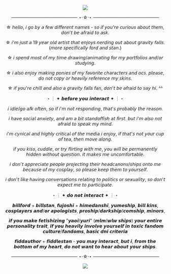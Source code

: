   <p align="center"><img src="https://github.com/user-attachments/assets/3de72bfc-15a3-49e3-a62a-3a3aac38456d"

  <p align="center">
    
  <p align="center"> ───────────────────── ⋆⋅☆⋅⋆ ─────────────────────
  <p align="center"> ☆ 𝘩𝘦𝘭𝘭𝘰, 𝘪 𝘨𝘰 𝘣𝘺 𝘢 𝘧𝘦𝘸 𝘥𝘪𝘧𝘧𝘦𝘳𝘦𝘯𝘵 𝘯𝘢𝘮𝘦𝘴 - 𝘴𝘰 𝘪𝘧 𝘺𝘰𝘶'𝘳𝘦 𝘤𝘶𝘳𝘪𝘰𝘶𝘴 𝘢𝘣𝘰𝘶𝘵 𝘵𝘩𝘦𝘮, 𝘥𝘰𝘯'𝘵 𝘣𝘦 𝘢𝘧𝘳𝘢𝘪𝘥 𝘵𝘰 𝘢𝘴𝘬.
  <p align="center"> ☆ 𝘪'𝘮 𝘫𝘶𝘴𝘵 𝘢 19 𝘺𝘦𝘢𝘳 𝘰𝘭𝘥 𝘢𝘳𝘵𝘪𝘴𝘵 𝘵𝘩𝘢𝘵 𝘦𝘯𝘫𝘰𝘺𝘴 𝘯𝘦𝘳𝘥𝘪𝘯𝘨 𝘰𝘶𝘵 𝘢𝘣𝘰𝘶𝘵 𝘨𝘳𝘢𝘷𝘪𝘵𝘺 𝘧𝘢𝘭𝘭𝘴. (𝘮𝘰𝘳𝘦 𝘴𝘱𝘦𝘤𝘪𝘧𝘪𝘤𝘢𝘭𝘭𝘺 𝘧𝘰𝘳𝘥 𝘢𝘯𝘥 𝘴𝘵𝘢𝘯.)
  <p align="center"> ☆ 𝘪 𝘴𝘱𝘦𝘯𝘥 𝘮𝘰𝘴𝘵 𝘰𝘧 𝘮𝘺 𝘵𝘪𝘮𝘦 𝘥𝘳𝘢𝘸𝘪𝘯𝘨/𝘢𝘯𝘪𝘮𝘢𝘵𝘪𝘯𝘨 𝘧𝘰𝘳 𝘮𝘺 𝘱𝘰𝘳𝘵𝘧𝘰𝘭𝘪𝘰𝘴 𝘢𝘯𝘥/𝘰𝘳 𝘴𝘵𝘶𝘥𝘺𝘪𝘯𝘨.
  <p align="center"> ☆ 𝘪 𝘢𝘭𝘴𝘰 𝘦𝘯𝘫𝘰𝘺 𝘮𝘢𝘬𝘪𝘯𝘨 𝘱𝘰𝘯𝘪𝘦𝘴 𝘰𝘧 𝘮𝘺 𝘧𝘢𝘷𝘰𝘳𝘪𝘵𝘦 𝘤𝘩𝘢𝘳𝘢𝘤𝘵𝘦𝘳𝘴 𝘢𝘯𝘥 𝘰𝘤𝘴. 𝘱𝘭𝘦𝘢𝘴𝘦, 𝘥𝘰 𝘯𝘰𝘵 𝘤𝘰𝘱𝘺 𝘰𝘳 𝘩𝘦𝘢𝘷𝘪𝘭𝘺 𝘳𝘦𝘧𝘦𝘳𝘦𝘯𝘤𝘦 𝘮𝘺 𝘴𝘬𝘪𝘯𝘴.
  <p align="center"> ☆ 𝘪𝘧 𝘺𝘰𝘶'𝘳𝘦 𝘤𝘩𝘪𝘭𝘭 𝘢𝘯𝘥 𝘢𝘭𝘴𝘰 𝘢 𝘨𝘳𝘢𝘷𝘪𝘵𝘺 𝘧𝘢𝘭𝘭𝘴 𝘧𝘢𝘯, 𝘥𝘰𝘯'𝘵 𝘣𝘦 𝘢𝘧𝘳𝘢𝘪𝘥 𝘵𝘰 𝘴𝘢𝘺 𝘩𝘪. ^^
  <p align="center"> ・┆ ✦ 𝙗𝙚𝙛𝙤𝙧𝙚 𝙮𝙤𝙪 𝙞𝙣𝙩𝙚𝙧𝙖𝙘𝙩 ✦ ┆・
  <p align="center"> 𝘪 𝘪𝘥𝘭𝘦/𝘨𝘰 𝘢𝘧𝘬 𝘰𝘧𝘵𝘦𝘯, 𝘴𝘰 𝘪𝘧 𝘪'𝘮 𝘯𝘰𝘵 𝘳𝘦𝘴𝘱𝘰𝘯𝘥𝘪𝘯𝘨, 𝘵𝘩𝘢𝘵'𝘴 𝘱𝘳𝘰𝘣𝘢𝘣𝘭𝘺 𝘵𝘩𝘦 𝘳𝘦𝘢𝘴𝘰𝘯.
  <p align="center"> 𝘪 𝘩𝘢𝘷𝘦 𝘴𝘰𝘤𝘪𝘢𝘭 𝘢𝘯𝘹𝘪𝘦𝘵𝘺, 𝘢𝘯𝘥 𝘢𝘮 𝘢 𝘣𝘪𝘵 𝘴𝘵𝘢𝘯𝘥𝘰𝘧𝘧𝘪𝘴𝘩 𝘢𝘵 𝘧𝘪𝘳𝘴𝘵. 𝘣𝘶𝘵 𝘪'𝘮 𝘢𝘭𝘴𝘰 𝘯𝘰𝘵 𝘢𝘧𝘳𝘢𝘪𝘥 𝘵𝘰 𝘴𝘱𝘦𝘢𝘬 𝘮𝘺 𝘮𝘪𝘯𝘥.
  <p align="center"> 𝘪'𝘮 𝘤𝘺𝘯𝘪𝘤𝘢𝘭 𝘢𝘯𝘥 𝘩𝘪𝘨𝘩𝘭𝘺 𝘤𝘳𝘪𝘵𝘪𝘤𝘢𝘭 𝘰𝘧 𝘵𝘩𝘦 𝘮𝘦𝘥𝘪𝘢 𝘪 𝘦𝘯𝘫𝘰𝘺, 𝘪𝘧 𝘵𝘩𝘢𝘵'𝘴 𝘯𝘰𝘵 𝘺𝘰𝘶𝘳 𝘤𝘶𝘱 𝘰𝘧 𝘵𝘦𝘢, 𝘵𝘩𝘦𝘯 𝘮𝘰𝘷𝘦 𝘢𝘭𝘰𝘯𝘨.
  <p align="center"> 𝘪𝘧 𝘺𝘰𝘶 𝘬𝘪𝘴𝘴, 𝘤𝘶𝘥𝘥𝘭𝘦, 𝘰𝘳 𝘵𝘳𝘺 𝘧𝘭𝘪𝘳𝘵𝘪𝘯𝘨 𝘸𝘪𝘵𝘩 𝘮𝘦, 𝘺𝘰𝘶 𝘸𝘪𝘭𝘭 𝘣𝘦 𝘱𝘦𝘳𝘮𝘢𝘯𝘦𝘯𝘵𝘭𝘺 𝘩𝘪𝘥𝘥𝘦𝘯 𝘸𝘪𝘵𝘩𝘰𝘶𝘵 𝘲𝘶𝘦𝘴𝘵𝘪𝘰𝘯. 𝘪𝘵 𝘮𝘢𝘬𝘦𝘴 𝘮𝘦 𝘶𝘯𝘤𝘰𝘮𝘧𝘰𝘳𝘵𝘢𝘣𝘭𝘦.
  <p align="center"> 𝘪 𝘥𝘰𝘯'𝘵 𝘢𝘱𝘱𝘳𝘦𝘤𝘪𝘢𝘵𝘦 𝘱𝘦𝘰𝘱𝘭𝘦 𝘱𝘳𝘰𝘫𝘦𝘤𝘵𝘪𝘯𝘨 𝘵𝘩𝘦𝘪𝘳 𝘩𝘦𝘢𝘥𝘤𝘢𝘯𝘰𝘯𝘴/𝘴𝘩𝘪𝘱𝘴 𝘰𝘯𝘵𝘰 𝘮𝘦 𝘣𝘦𝘤𝘢𝘶𝘴𝘦 𝘰𝘧 𝘮𝘺 𝘤𝘰𝘴𝘱𝘭𝘢𝘺, 𝘴𝘰 𝘱𝘭𝘦𝘢𝘴𝘦 𝘬𝘦𝘦𝘱 𝘵𝘩𝘦𝘮 𝘵𝘰 𝘺𝘰𝘶𝘳𝘴𝘦𝘭𝘧.
  <p align="center"> 𝘪 𝘥𝘰𝘯'𝘵 𝘭𝘪𝘬𝘦 𝘩𝘢𝘷𝘪𝘯𝘨 𝘤𝘰𝘯𝘷𝘦𝘳𝘴𝘢𝘵𝘪𝘰𝘯𝘴 𝘳𝘦𝘭𝘢𝘵𝘪𝘯𝘨 𝘵𝘰 𝘱𝘰𝘭𝘪𝘵𝘪𝘤𝘴 𝘰𝘳 𝘴𝘦𝘹𝘶𝘢𝘭𝘪𝘵𝘺, 𝘴𝘰 𝘥𝘰𝘯'𝘵 𝘦𝘹𝘱𝘦𝘤𝘵 𝘮𝘦 𝘵𝘰 𝘱𝘢𝘳𝘵𝘪𝘤𝘪𝘱𝘢𝘵𝘦.
  <p align="center"> ・┆ ✦ 𝙙𝙤 𝙣𝙤𝙩 𝙞𝙣𝙩𝙚𝙧𝙖𝙘𝙩 ✦ ┆・
  <p align="center"> 𝙗𝙞𝙡𝙡𝙛𝙤𝙧𝙙 + 𝙗𝙞𝙡𝙡𝙨𝙩𝙖𝙣, 𝙛𝙪𝙟𝙤𝙨𝙝𝙞 + 𝙝𝙞𝙢𝙚𝙙𝙖𝙣𝙨𝙝𝙞, 𝙮𝙪𝙢𝙚𝙨𝙝𝙞𝙥, 𝙗𝙞𝙡𝙡 𝙠𝙞𝙣𝙨, 𝙘𝙤𝙨𝙥𝙡𝙖𝙮𝙚𝙧𝙨 𝙖𝙣𝙙/𝙤𝙧 𝙖𝙥𝙤𝙡𝙤𝙜𝙞𝙨𝙩𝙨, 𝙥𝙧𝙤𝙨𝙝𝙞𝙥/𝙙𝙖𝙧𝙠𝙨𝙝𝙞𝙥/𝙘𝙤𝙢𝙨𝙝𝙞𝙥, 𝙢𝙞𝙣𝙤𝙧𝙨,
  <p align="center"> 𝙞𝙛 𝙮𝙤𝙪 𝙢𝙖𝙠𝙚 𝙛𝙚𝙩𝙞𝙨𝙝𝙞𝙯𝙞𝙣𝙜 "𝙮𝙖𝙤𝙞/𝙮𝙪𝙧𝙞" (𝙢𝙡𝙢/𝙬𝙡𝙬 𝙨𝙝𝙞𝙥𝙨) 𝙮𝙤𝙪𝙧 𝙚𝙣𝙩𝙞𝙧𝙚 𝙥𝙚𝙧𝙨𝙤𝙣𝙖𝙡𝙞𝙩𝙮 𝙩𝙧𝙖𝙞𝙩, 𝙞𝙛 𝙮𝙤𝙪 𝙝𝙚𝙖𝙫𝙞𝙡𝙮 𝙞𝙣𝙫𝙤𝙡𝙫𝙚 𝙮𝙤𝙪𝙧𝙨𝙚𝙡𝙛 𝙞𝙣 𝙩𝙤𝙭𝙞𝙘 𝙛𝙖𝙣𝙙𝙤𝙢 𝙘𝙪𝙡𝙩𝙪𝙧𝙚/𝙛𝙖𝙣𝙙𝙤𝙢𝙨, 𝙗𝙖𝙨𝙞𝙘 𝙙𝙣𝙞 𝙘𝙧𝙞𝙩𝙚𝙧𝙞𝙖
  <p align="center"> 𝙛𝙞𝙙𝙙𝙖𝙪𝙩𝙝𝙤𝙧 + 𝙛𝙞𝙙𝙙𝙡𝙚𝙨𝙩𝙖𝙣 - 𝙮𝙤𝙪 𝙢𝙖𝙮 𝙞𝙣𝙩𝙚𝙧𝙖𝙘𝙩, 𝙗𝙪𝙩 𝙞, 𝙛𝙧𝙤𝙢 𝙩𝙝𝙚 𝙗𝙤𝙩𝙩𝙤𝙢 𝙤𝙛 𝙢𝙮 𝙝𝙚𝙖𝙧𝙩, 𝙙𝙤 𝙣𝙤𝙩 𝙬𝙖𝙣𝙩 𝙩𝙤 𝙝𝙚𝙖𝙧 𝙖𝙗𝙤𝙪𝙩 𝙮𝙤𝙪𝙧 𝙨𝙝𝙞𝙥𝙨.

  <p align="center"> ───────────────────── ⋆⋅☆⋅⋆ ─────────────────────

 <p align="center"><img src="https://github.com/user-attachments/assets/95942ad8-8b7f-4113-9d71-d8789f111f06"

    
